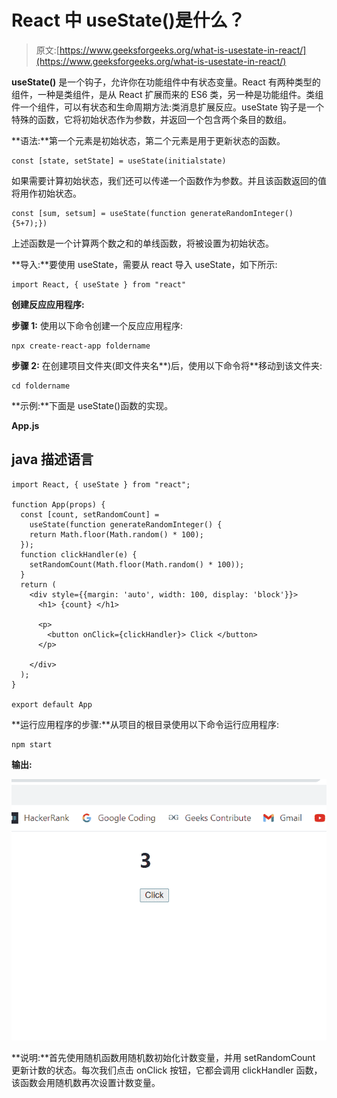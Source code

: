 # React 中 useState()是什么？

> 原文:[https://www.geeksforgeeks.org/what-is-usestate-in-react/](https://www.geeksforgeeks.org/what-is-usestate-in-react/)

**useState()** 是一个钩子，允许你在功能组件中有状态变量。React 有两种类型的组件，一种是类组件，是从 React 扩展而来的 ES6 类，另一种是功能组件。类组件一个组件，可以有状态和生命周期方法:类消息扩展反应。useState 钩子是一个特殊的函数，它将初始状态作为参数，并返回一个包含两个条目的数组。

**语法:**第一个元素是初始状态，第二个元素是用于更新状态的函数。

```
const [state, setState] = useState(initialstate)
```

如果需要计算初始状态，我们还可以传递一个函数作为参数。并且该函数返回的值将用作初始状态。

```
const [sum, setsum] = useState(function generateRandomInteger(){5+7);})
```

上述函数是一个计算两个数之和的单线函数，将被设置为初始状态。

**导入:**要使用 useState，需要从 react 导入 useState，如下所示:

```
import React, { useState } from "react"
```

**创建反应应用程序:**

**步骤 1:** 使用以下命令创建一个反应应用程序:

```
npx create-react-app foldername
```

**步骤 2:** 在创建项目文件夹(即文件夹名**)后，使用以下命令将**移动到该文件夹:

```
cd foldername
```

**示例:**下面是 useState()函数的实现。

**App.js**

## java 描述语言

```
import React, { useState } from "react";

function App(props) {
  const [count, setRandomCount] = 
    useState(function generateRandomInteger() {
    return Math.floor(Math.random() * 100);
  });
  function clickHandler(e) {
    setRandomCount(Math.floor(Math.random() * 100));
  }
  return (
    <div style={{margin: 'auto', width: 100, display: 'block'}}>
      <h1> {count} </h1>

      <p>
        <button onClick={clickHandler}> Click </button>
      </p>

    </div>
  );
}

export default App
```

**运行应用程序的步骤:**从项目的根目录使用以下命令运行应用程序:

```
npm start
```

**输出:**

![](img/912dd3cad1b69e65c5d30d70ae225072.png)

**说明:**首先使用随机函数用随机数初始化计数变量，并用 setRandomCount 更新计数的状态。每次我们点击 onClick 按钮，它都会调用 clickHandler 函数，该函数会用随机数再次设置计数变量。